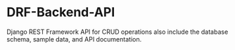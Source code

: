 # DRF-Backend-API
Django REST Framework API for CRUD operations also include the database schema, sample data, and API documentation.

